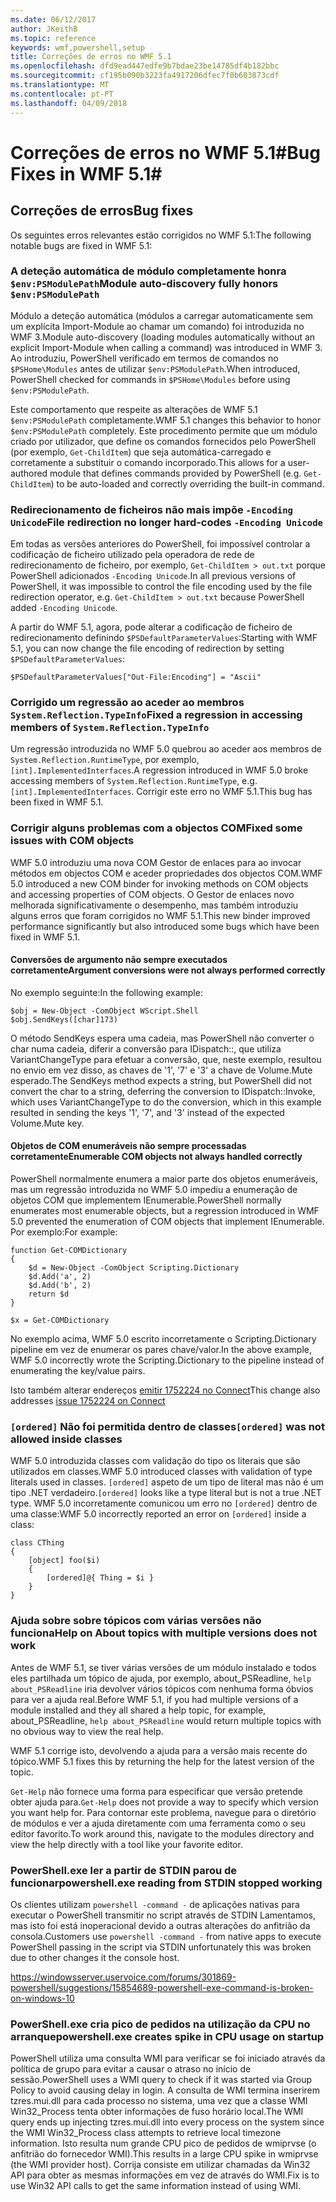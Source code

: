 ```yaml
---
ms.date: 06/12/2017
author: JKeithB
ms.topic: reference
keywords: wmf,powershell,setup
title: Correções de erros no WMF 5.1
ms.openlocfilehash: dfd9ead447edfe9b7bdae23be14785df4b182bbc
ms.sourcegitcommit: cf195b090b3223fa4917206dfec7f0b603873cdf
ms.translationtype: MT
ms.contentlocale: pt-PT
ms.lasthandoff: 04/09/2018
---
```

# <a name="bug-fixes-in-wmf-51"></a><span data-ttu-id="d6622-103">Correções de erros no WMF 5.1#</span><span class="sxs-lookup"><span data-stu-id="d6622-103">Bug Fixes in WMF 5.1#</span></span>

## <a name="bug-fixes"></a><span data-ttu-id="d6622-104">Correções de erros</span><span class="sxs-lookup"><span data-stu-id="d6622-104">Bug fixes</span></span> ##

<span data-ttu-id="d6622-105">Os seguintes erros relevantes estão corrigidos no WMF 5.1:</span><span class="sxs-lookup"><span data-stu-id="d6622-105">The following notable bugs are fixed in WMF 5.1:</span></span>

### <a name="module-auto-discovery-fully-honors-envpsmodulepath"></a><span data-ttu-id="d6622-106">A deteção automática de módulo completamente honra `$env:PSModulePath`</span><span class="sxs-lookup"><span data-stu-id="d6622-106">Module auto-discovery fully honors `$env:PSModulePath`</span></span> ###

<span data-ttu-id="d6622-107">Módulo a deteção automática (módulos a carregar automaticamente sem um explícita Import-Module ao chamar um comando) foi introduzida no WMF 3.</span><span class="sxs-lookup"><span data-stu-id="d6622-107">Module auto-discovery (loading modules automatically without an explicit Import-Module when calling a command) was introduced in WMF 3.</span></span>
<span data-ttu-id="d6622-108">Ao introduziu, PowerShell verificado em termos de comandos no `$PSHome\Modules` antes de utilizar `$env:PSModulePath`.</span><span class="sxs-lookup"><span data-stu-id="d6622-108">When introduced, PowerShell checked for commands in `$PSHome\Modules` before using `$env:PSModulePath`.</span></span>

<span data-ttu-id="d6622-109">Este comportamento que respeite as alterações de WMF 5.1 `$env:PSModulePath` completamente.</span><span class="sxs-lookup"><span data-stu-id="d6622-109">WMF 5.1 changes this behavior to honor `$env:PSModulePath` completely.</span></span>
<span data-ttu-id="d6622-110">Este procedimento permite que um módulo criado por utilizador, que define os comandos fornecidos pelo PowerShell (por exemplo, `Get-ChildItem`) que seja automática-carregado e corretamente a substituir o comando incorporado.</span><span class="sxs-lookup"><span data-stu-id="d6622-110">This allows for a user-authored module that defines commands provided by PowerShell (e.g. `Get-ChildItem`) to be auto-loaded and correctly overriding the built-in command.</span></span>

### <a name="file-redirection-no-longer-hard-codes--encoding-unicode"></a><span data-ttu-id="d6622-111">Redirecionamento de ficheiros não mais impõe `-Encoding Unicode`</span><span class="sxs-lookup"><span data-stu-id="d6622-111">File redirection no longer hard-codes `-Encoding Unicode`</span></span> ###

<span data-ttu-id="d6622-112">Em todas as versões anteriores do PowerShell, foi impossível controlar a codificação de ficheiro utilizado pela operadora de rede de redirecionamento de ficheiro, por exemplo, `Get-ChildItem > out.txt` porque PowerShell adicionados `-Encoding Unicode`.</span><span class="sxs-lookup"><span data-stu-id="d6622-112">In all previous versions of PowerShell, it was impossible to control the file encoding used by the file redirection operator, e.g. `Get-ChildItem > out.txt` because PowerShell added `-Encoding Unicode`.</span></span>

<span data-ttu-id="d6622-113">A partir do WMF 5.1, agora, pode alterar a codificação de ficheiro de redirecionamento definindo `$PSDefaultParameterValues`:</span><span class="sxs-lookup"><span data-stu-id="d6622-113">Starting with WMF 5.1, you can now change the file encoding of redirection by setting `$PSDefaultParameterValues`:</span></span>

```
$PSDefaultParameterValues["Out-File:Encoding"] = "Ascii"
```

### <a name="fixed-a-regression-in-accessing-members-of-systemreflectiontypeinfo"></a><span data-ttu-id="d6622-114">Corrigido um regressão ao aceder ao membros `System.Reflection.TypeInfo`</span><span class="sxs-lookup"><span data-stu-id="d6622-114">Fixed a regression in accessing members of `System.Reflection.TypeInfo`</span></span> ###

<span data-ttu-id="d6622-115">Um regressão introduzida no WMF 5.0 quebrou ao aceder aos membros de `System.Reflection.RuntimeType`, por exemplo, `[int].ImplementedInterfaces`.</span><span class="sxs-lookup"><span data-stu-id="d6622-115">A regression introduced in WMF 5.0 broke accessing members of `System.Reflection.RuntimeType`, e.g. `[int].ImplementedInterfaces`.</span></span>
<span data-ttu-id="d6622-116">Corrigir este erro no WMF 5.1.</span><span class="sxs-lookup"><span data-stu-id="d6622-116">This bug has been fixed in WMF 5.1.</span></span>


### <a name="fixed-some-issues-with-com-objects"></a><span data-ttu-id="d6622-117">Corrigir alguns problemas com a objectos COM</span><span class="sxs-lookup"><span data-stu-id="d6622-117">Fixed some issues with COM objects</span></span> ###

<span data-ttu-id="d6622-118">WMF 5.0 introduziu uma nova COM Gestor de enlaces para ao invocar métodos em objectos COM e aceder propriedades dos objectos COM.</span><span class="sxs-lookup"><span data-stu-id="d6622-118">WMF 5.0 introduced a new COM binder for invoking methods on COM objects and accessing properties of COM objects.</span></span>
<span data-ttu-id="d6622-119">O Gestor de enlaces novo melhorada significativamente o desempenho, mas também introduziu alguns erros que foram corrigidos no WMF 5.1.</span><span class="sxs-lookup"><span data-stu-id="d6622-119">This new binder improved performance significantly but also introduced some bugs which have been fixed in WMF 5.1.</span></span>

#### <a name="argument-conversions-were-not-always-performed-correctly"></a><span data-ttu-id="d6622-120">Conversões de argumento não sempre executados corretamente</span><span class="sxs-lookup"><span data-stu-id="d6622-120">Argument conversions were not always performed correctly</span></span> ####

<span data-ttu-id="d6622-121">No exemplo seguinte:</span><span class="sxs-lookup"><span data-stu-id="d6622-121">In the following example:</span></span>

```
$obj = New-Object -ComObject WScript.Shell
$obj.SendKeys([char]173)
```

<span data-ttu-id="d6622-122">O método SendKeys espera uma cadeia, mas PowerShell não converter o char numa cadeia, diferir a conversão para IDispatch::, que utiliza VariantChangeType para efetuar a conversão, que, neste exemplo, resultou no envio em vez disso, as chaves de '1', '7' e '3' a chave de Volume.Mute esperado.</span><span class="sxs-lookup"><span data-stu-id="d6622-122">The SendKeys method expects a string, but PowerShell did not convert the char to a string, deferring the conversion to IDispatch::Invoke, which uses VariantChangeType to do the conversion, which in this example resulted in sending the keys '1', '7', and '3' instead of the expected Volume.Mute key.</span></span>

#### <a name="enumerable-com-objects-not-always-handled-correctly"></a><span data-ttu-id="d6622-123">Objetos de COM enumeráveis não sempre processadas corretamente</span><span class="sxs-lookup"><span data-stu-id="d6622-123">Enumerable COM objects not always handled correctly</span></span> ####

<span data-ttu-id="d6622-124">PowerShell normalmente enumera a maior parte dos objetos enumeráveis, mas um regressão introduzida no WMF 5.0 impediu a enumeração de objetos COM que implementem IEnumerable.</span><span class="sxs-lookup"><span data-stu-id="d6622-124">PowerShell normally enumerates most enumerable objects, but a regression introduced in WMF 5.0 prevented the enumeration of COM objects that implement IEnumerable.</span></span>  <span data-ttu-id="d6622-125">Por exemplo:</span><span class="sxs-lookup"><span data-stu-id="d6622-125">For example:</span></span>

```
function Get-COMDictionary
{
    $d = New-Object -ComObject Scripting.Dictionary
    $d.Add('a', 2)
    $d.Add('b', 2)
    return $d
}

$x = Get-COMDictionary
```

<span data-ttu-id="d6622-126">No exemplo acima, WMF 5.0 escrito incorretamente o Scripting.Dictionary pipeline em vez de enumerar os pares chave/valor.</span><span class="sxs-lookup"><span data-stu-id="d6622-126">In the above example, WMF 5.0 incorrectly wrote the Scripting.Dictionary to the pipeline instead of enumerating the key/value pairs.</span></span>

<span data-ttu-id="d6622-127">Isto também alterar endereços [emitir 1752224 no Connect](https://connect.microsoft.com/PowerShell/feedback/details/1752224)</span><span class="sxs-lookup"><span data-stu-id="d6622-127">This change also addresses [issue 1752224 on Connect](https://connect.microsoft.com/PowerShell/feedback/details/1752224)</span></span>

### <a name="ordered-was-not-allowed-inside-classes"></a><span data-ttu-id="d6622-128">`[ordered]` Não foi permitida dentro de classes</span><span class="sxs-lookup"><span data-stu-id="d6622-128">`[ordered]` was not allowed inside classes</span></span> ###

<span data-ttu-id="d6622-129">WMF 5.0 introduzida classes com validação do tipo os literais que são utilizados em classes.</span><span class="sxs-lookup"><span data-stu-id="d6622-129">WMF 5.0 introduced classes with validation of type literals used in classes.</span></span>
<span data-ttu-id="d6622-130">`[ordered]` aspeto de um tipo de literal mas não é um tipo .NET verdadeiro.</span><span class="sxs-lookup"><span data-stu-id="d6622-130">`[ordered]` looks like a type literal but is not a true .NET type.</span></span>
<span data-ttu-id="d6622-131">WMF 5.0 incorretamente comunicou um erro no `[ordered]` dentro de uma classe:</span><span class="sxs-lookup"><span data-stu-id="d6622-131">WMF 5.0 incorrectly reported an error on `[ordered]` inside a class:</span></span>

```
class CThing
{
    [object] foo($i)
    {
        [ordered]@{ Thing = $i }
    }
}
```


### <a name="help-on-about-topics-with-multiple-versions-does-not-work"></a><span data-ttu-id="d6622-132">Ajuda sobre sobre tópicos com várias versões não funciona</span><span class="sxs-lookup"><span data-stu-id="d6622-132">Help on About topics with multiple versions does not work</span></span> ###

<span data-ttu-id="d6622-133">Antes de WMF 5.1, se tiver várias versões de um módulo instalado e todos eles partilhada um tópico de ajuda, por exemplo, about_PSReadline, `help about_PSReadline` iria devolver vários tópicos com nenhuma forma óbvios para ver a ajuda real.</span><span class="sxs-lookup"><span data-stu-id="d6622-133">Before WMF 5.1, if you had multiple versions of a module installed and they all shared a help topic, for example, about_PSReadline, `help about_PSReadline` would return multiple topics with no obvious way to view the real help.</span></span>

<span data-ttu-id="d6622-134">WMF 5.1 corrige isto, devolvendo a ajuda para a versão mais recente do tópico.</span><span class="sxs-lookup"><span data-stu-id="d6622-134">WMF 5.1 fixes this by returning the help for the latest version of the topic.</span></span>

<span data-ttu-id="d6622-135">`Get-Help` não fornece uma forma para especificar que versão pretende obter ajuda para.</span><span class="sxs-lookup"><span data-stu-id="d6622-135">`Get-Help` does not provide a way to specify which version you want help for.</span></span>
<span data-ttu-id="d6622-136">Para contornar este problema, navegue para o diretório de módulos e ver a ajuda diretamente com uma ferramenta como o seu editor favorito.</span><span class="sxs-lookup"><span data-stu-id="d6622-136">To work around this, navigate to the modules directory and view the help directly with a tool like your favorite editor.</span></span>

### <a name="powershellexe-reading-from-stdin-stopped-working"></a><span data-ttu-id="d6622-137">PowerShell.exe ler a partir de STDIN parou de funcionar</span><span class="sxs-lookup"><span data-stu-id="d6622-137">powershell.exe reading from STDIN stopped working</span></span>

<span data-ttu-id="d6622-138">Os clientes utilizam `powershell -command -` de aplicações nativas para executar o PowerShell transmitir no script através de STDIN Lamentamos, mas isto foi está inoperacional devido a outras alterações do anfitrião da consola.</span><span class="sxs-lookup"><span data-stu-id="d6622-138">Customers use `powershell -command -` from native apps to execute PowerShell passing in the script via STDIN unfortunately this was broken due to other changes it the console host.</span></span>

https://windowsserver.uservoice.com/forums/301869-powershell/suggestions/15854689-powershell-exe-command-is-broken-on-windows-10

### <a name="powershellexe-creates-spike-in-cpu-usage-on-startup"></a><span data-ttu-id="d6622-139">PowerShell.exe cria pico de pedidos na utilização da CPU no arranque</span><span class="sxs-lookup"><span data-stu-id="d6622-139">powershell.exe creates spike in CPU usage on startup</span></span>

<span data-ttu-id="d6622-140">PowerShell utiliza uma consulta WMI para verificar se foi iniciado através da política de grupo para evitar a causar o atraso no início de sessão.</span><span class="sxs-lookup"><span data-stu-id="d6622-140">PowerShell uses a WMI query to check if it was started via Group Policy to avoid causing delay in login.</span></span>
<span data-ttu-id="d6622-141">A consulta de WMI termina inserirem tzres.mui.dll para cada processo no sistema, uma vez que a classe WMI Win32_Process tenta obter informações de fuso horário local.</span><span class="sxs-lookup"><span data-stu-id="d6622-141">The WMI query ends up injecting tzres.mui.dll into every process on the system since the WMI Win32_Process class attempts to retrieve local timezone information.</span></span>
<span data-ttu-id="d6622-142">Isto resulta num grande CPU pico de pedidos de wmiprvse (o anfitrião do fornecedor WMI).</span><span class="sxs-lookup"><span data-stu-id="d6622-142">This results in a large CPU spike in wmiprvse (the WMI provider host).</span></span>
<span data-ttu-id="d6622-143">Corrija consiste em utilizar chamadas da Win32 API para obter as mesmas informações em vez de através do WMI.</span><span class="sxs-lookup"><span data-stu-id="d6622-143">Fix is to use Win32 API calls to get the same information instead of using WMI.</span></span>